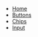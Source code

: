 * [Home](/Components/v2/)
* [Buttons](/Components/v2/docs/matButton/)
* [Chips](/Components/v2/docs/chips/)
* [Input](/Components/v2/docs/matInput/)